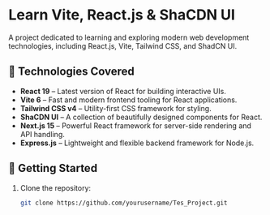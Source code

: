 # Learn Vite, React.js & ShaCDN UI  

A project dedicated to learning and exploring modern web development technologies, including React.js, Vite, Tailwind CSS, and ShadCN UI.  

## 📌 Technologies Covered  
- **React 19** – Latest version of React for building interactive UIs.  
- **Vite 6** – Fast and modern frontend tooling for React applications.  
- **Tailwind CSS v4** – Utility-first CSS framework for styling.  
- **ShaCDN UI** – A collection of beautifully designed components for React.  
- **Next.js 15** – Powerful React framework for server-side rendering and API handling.  
- **Express.js** – Lightweight and flexible backend framework for Node.js.  

## 🚀 Getting Started  
1. Clone the repository:  
   ```bash
   git clone https://github.com/yourusername/Tes_Project.git
